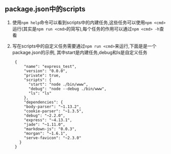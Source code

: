 ## package.json中的scripts

1. 使用`npm help`命令可以看到scripts中的内建任务,这些任务可以使用`npm <cmd>`运行(其实是`npm run <cmd>`的简写),每个任务的作用可以通过`npm <cmd> -h`查看

2. 写在scripts中的自定义任务需要通过`npm run <cmd>`来运行,下面是是一个package.json的示例, 其中start是内建任务,debug和ls是自定义任务
        
        {
            "name": "express_test",
            "version": "0.0.0",
            "private": true,
            "scripts": {
              "start": "node ./bin/www",
              "debug": "node --debug ./bin/www",
              "ls": "ls"
            },
            "dependencies": {
            "body-parser": "~1.13.2",
            "cookie-parser": "~1.3.5",
            "debug": "~2.2.0",
            "express": "~4.13.1",
            "jade": "~1.11.0",
            "markdown-js": "0.0.3",
            "morgan": "~1.6.1",
            "serve-favicon": "~2.3.0"
          }
        }
